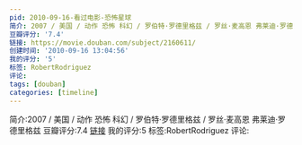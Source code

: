```yaml
---
pid: 2010-09-16-看过电影-恐怖星球
简介: 2007 / 美国 / 动作 恐怖 科幻 / 罗伯特·罗德里格兹 / 罗丝·麦高恩 弗莱迪·罗德里格兹
豆瓣评分: '7.4'
链接: https://movie.douban.com/subject/2160611/
创建时间: '2010-09-16 13:04:56'
我的评分: '5'
标签: RobertRodriguez
评论:
tags: [douban]
categories: [timeline]
---
```

简介:2007 / 美国 / 动作 恐怖 科幻 / 罗伯特·罗德里格兹 / 罗丝·麦高恩 弗莱迪·罗德里格兹
豆瓣评分:7.4
[链接](https://movie.douban.com/subject/2160611/)
我的评分:5
标签:RobertRodriguez
评论:
